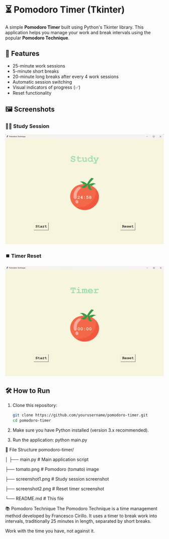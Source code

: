 # ⏳ Pomodoro Timer (Tkinter)

A simple **Pomodoro Timer** built using Python's Tkinter library. This application helps you manage your work and break intervals using the popular **Pomodoro Technique**.

## 🚀 Features

- 25-minute work sessions
- 5-minute short breaks
- 20-minute long breaks after every 4 work sessions
- Automatic session switching
- Visual indicators of progress (✅)
- Reset functionality

## 🖼️ Screenshots

### 👨‍💻 Study Session
![Study Session](./screenshot1.png)

### ⏹️ Timer Reset
![Timer Reset](./screenshot2.png)

## 🛠️ How to Run

1. Clone this repository:
   ```bash
   git clone https://github.com/yourusername/pomodoro-timer.git
   cd pomodoro-timer
2. Make sure you have Python installed (version 3.x recommended).

3. Run the application:
   python main.py

📁 File Structure
pomodoro-timer/

│
├── main.py             # Main application script

├── tomato.png          # Pomodoro (tomato) image

├── screenshot1.png     # Study session screenshot

├── screenshot2.png     # Reset timer screenshot

└── README.md           # This file

📚 Pomodoro Technique
The Pomodoro Technique is a time management method developed by Francesco Cirillo. It uses a timer to break work into intervals, traditionally 25 minutes in length, separated by short breaks.

Work with the time you have, not against it.
